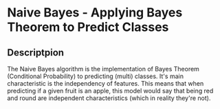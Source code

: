 # Naive Bayes - Applying Bayes Theorem to Predict Classes

## Descriptpion
The Naive Bayes algorithm is the implementation of Bayes Theorem (Conditional Probability) to predicting (multi) classes. It's main characteristic is the independency of features. This means that when predicting if a given fruit is an apple, this model would say that being red and round are independent characteristics (which in reality they're not).
